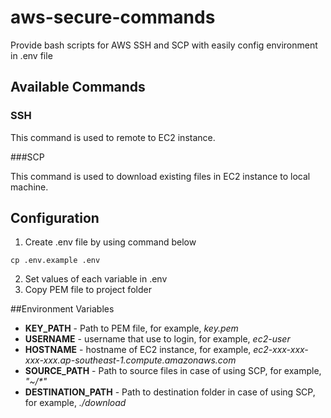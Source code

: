 # aws-secure-commands
Provide bash scripts for AWS SSH and SCP with easily config environment in .env file

## Available Commands

### SSH

This command is used to remote to EC2 instance.

###SCP

This command is used to download existing files in EC2 instance to local machine.

## Configuration

1. Create .env file by using command below

```
cp .env.example .env
```

2. Set values of each variable in .env
3. Copy PEM file to project folder

##Environment Variables

- **KEY_PATH** - Path to PEM file, for example, *key.pem*
- **USERNAME** - username that use to login, for example, *ec2-user*
- **HOSTNAME** - hostname of EC2 instance, for example, *ec2-xxx-xxx-xxx-xxx.ap-southeast-1.compute.amazonaws.com*
- **SOURCE_PATH** - Path to source files in case of using SCP, for example, *"~/\*"*
- **DESTINATION_PATH** - Path to destination folder in case of using SCP, for example, *./download*